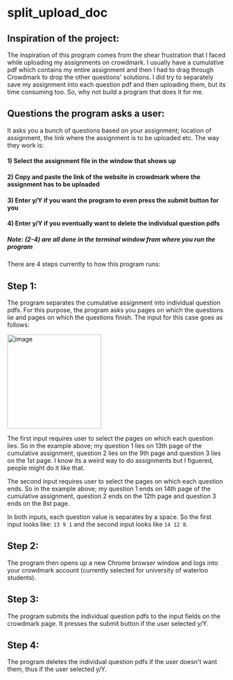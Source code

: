 # split_upload_doc

## Inspiration of the project:

The inspiration of this program comes from the shear frustration that I faced while uploading my assignments on crowdmark. I usually have a cumulative pdf which contains my entire assignment and then I had to drag through Crowdmark to drop the other questions' solutions. I did try to separately save my assignment into each question pdf and then uploading them, but its time consuming too. So, why not build a program that does it for me.

## Questions the program asks a user:

It asks you a bunch of questions based on your assignment; location of assignment, the link where the assignment is to be uploaded etc. The way they work is:

#### 1) Select the assignment file in the window that shows up

#### 2) Copy and paste the link of the website in crowdmark where the assignment has to be uploaded

#### 3) Enter y/Y if you want the program to even press the submit button for you

#### 4) Enter y/Y if you eventually want to delete the individual question pdfs

##### Note: (2-4) are all done in the terminal window from where you run the program

There are 4 steps currently to how this program runs:

## Step 1: 

The program separates the cumulative assignment into individual question pdfs. For this purpose, the program asks you pages on which the questions lie and pages on which the questions finish. The input for this case goes as follows:

<img width="217" alt="image" src="https://user-images.githubusercontent.com/59942900/225540056-279d30ef-750d-49ff-8432-6fcc48fa59a1.png">

The first input requires user to select the pages on which each question lies. So in the example above; my question 1 lies on 13th page of the cumulative assignment, question 2 lies on the 9th page and question 3 lies on the 1st page. I know its a weird way to do assignments but I figuered, people might do it like that.

The second input requires user to select the pages on which each question ends. So in the example above; my question 1 ends on 14th page of the cumulative assignment, question 2 ends on the 12th page and question 3 ends on the 8st page. 

In both inputs, each question value is separates by a space. So the first input looks like: `13 9 1` and the second input looks like `14 12 8`.

## Step 2:

The program then opens up a new Chrome browser window and logs into your crowdmark account (currently selected for university of waterloo students).

## Step 3: 

The program submits the individual question pdfs to the input fields on the crowdmark page. It presses the submit button if the user selected y/Y.

## Step 4:

The program deletes the individual question pdfs if the user doesn't want them, thus if the user selected y/Y.
